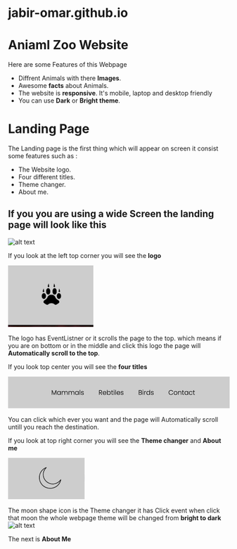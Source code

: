 # jabir-omar.github.io
# Aniaml Zoo Website

Here are some Features of this Webpage

* Diffrent Animals with there **Images**.
* Awesome **facts** about Animals.
* The website is **responsive**. It's mobile, laptop and desktop friendly  
* You can use **Dark** or **Bright theme**. 


# Landing Page

The Landing page is the first thing which will appear on screen it consist some features such as :

* The Website logo.
* Four different titles.
* Theme changer.
* About me.

## **If you you are using a wide Screen the landing page will look like this**

![alt text](images/Readme-images/landing-page.png)

If you look at the left top corner you will see the **logo** 

![alt text](./images/Readme-images/logo-image.png)

The logo has EventListner or it scrolls the page to the top. which means if you are on bottom or in the middle and click this logo the page will **Automatically scroll to the top**.

If you look top center you will see the **four titles**

![alt text](./images/Readme-images/titles.png)

You can click which ever you want and the page will Automatically scroll untill you reach the destination.

If you look at top right corner you will see the **Theme changer** and **About me**

![alt text](images/Readme-images/theme-changer.png)

The moon shape icon is the Theme changer it has Click event when click that moon the whole webpage theme will be changed from **bright to dark**
![alt text](images/Readme-images/dark-page.png)

The next is **About Me**




